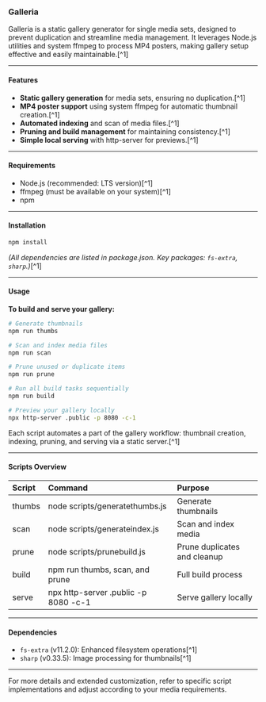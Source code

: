 ### Galleria 

Galleria is a static gallery generator for single media sets, designed to prevent duplication and streamline media management. It leverages Node.js utilities and system ffmpeg to process MP4 posters, making gallery setup effective and easily maintainable.[^1]

***

#### Features

- **Static gallery generation** for media sets, ensuring no duplication.[^1]
- **MP4 poster support** using system ffmpeg for automatic thumbnail creation.[^1]
- **Automated indexing** and scan of media files.[^1]
- **Pruning and build management** for maintaining consistency.[^1]
- **Simple local serving** with http-server for previews.[^1]

***

#### Requirements

- Node.js (recommended: LTS version)[^1]
- ffmpeg (must be available on your system)[^1]
- npm

***

#### Installation

```bash
npm install
```

_(All dependencies are listed in package.json. Key packages: `fs-extra`, `sharp`.)_[^1]

***

#### Usage

**To build and serve your gallery:**

```bash
# Generate thumbnails
npm run thumbs

# Scan and index media files
npm run scan

# Prune unused or duplicate items
npm run prune

# Run all build tasks sequentially
npm run build

# Preview your gallery locally
npx http-server .public -p 8080 -c-1
```

Each script automates a part of the gallery workflow: thumbnail creation, indexing, pruning, and serving via a static server.[^1]

***

#### Scripts Overview

| Script | Command | Purpose |
| :-- | :-- | :-- |
| thumbs | node scripts/generatethumbs.js | Generate thumbnails |
| scan | node scripts/generateindex.js | Scan and index media |
| prune | node scripts/prunebuild.js | Prune duplicates and cleanup |
| build | npm run thumbs, scan, and prune | Full build process |
| serve | npx http-server .public -p 8080 -c-1 | Serve gallery locally |


***

#### Dependencies

- `fs-extra` (v11.2.0): Enhanced filesystem operations[^1]
- `sharp` (v0.33.5): Image processing for thumbnails[^1]

***

For more details and extended customization, refer to specific script implementations and adjust according to your media requirements.

